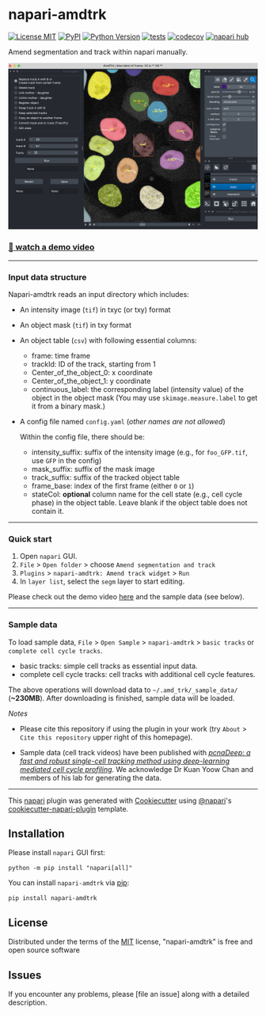 # napari-amdtrk

[![License MIT](https://img.shields.io/pypi/l/napari-amdtrk.svg?color=green)](https://github.com/Jeff-Gui/napari-amdtrk/raw/main/LICENSE)
[![PyPI](https://img.shields.io/pypi/v/napari-amdtrk.svg?color=green)](https://pypi.org/project/napari-amdtrk)
[![Python Version](https://img.shields.io/pypi/pyversions/napari-amdtrk.svg?color=green)](https://python.org)
[![tests](https://github.com/Jeff-Gui/napari-amdtrk/workflows/tests/badge.svg)](https://github.com/Jeff-Gui/napari-amdtrk/actions)
[![codecov](https://codecov.io/gh/Jeff-Gui/napari-amdtrk/branch/main/graph/badge.svg)](https://codecov.io/gh/Jeff-Gui/napari-amdtrk)
[![napari hub](https://img.shields.io/endpoint?url=https://api.napari-hub.org/shields/napari-amdtrk)](https://napari-hub.org/plugins/napari-amdtrk)

Amend segmentation and track within napari manually.

<img src="preview.png" alt="overview" width="900" />


### [:eyes: watch a demo video](https://drive.google.com/file/d/1oHPdYcKv-QgOWylm21DnOF1NlVNsRIcL/view)

----------------------------------

### Input data structure

Napari-amdtrk reads an input directory which includes:
- An intensity image (`tif`) in txyc (or txy) format
- An object mask (`tif`) in txy format
- An object table (`csv`) with following essential columns:
    - frame: time frame
    - trackId: ID of the track, starting from 1
    - Center_of_the_object_0: x coordinate
    - Center_of_the_object_1: y coordinate
    - continuous_label: the corresponding label (intensity value) of the object in the object mask (You may use `skimage.measure.label` to get it from a binary mask.)

- A config file named `config.yaml` (_other names are not allowed_)

    Within the config file, there should be:
    - intensity_suffix: suffix of the intensity image (e.g., for `foo_GFP.tif`, use `GFP` in the config)
    - mask_suffix: suffix of the mask image
    - track_suffix: suffix of the tracked object table
    - frame_base: index of the first frame (either `0` or `1`)
    - stateCol: __optional__ column name for the cell state (e.g., cell cycle phase) in the object table. Leave blank if the object table does not contain it.

---
### Quick start

1. Open `napari` GUI.
2. `File` > `Open folder` > choose `Amend segmentation and track`
3. `Plugins` > `napari-amdtrk: Amend track widget` > `Run`
4. In `layer list`, select the `segm` layer to start editing.

Please check out the demo video [here](https://drive.google.com/file/d/1oHPdYcKv-QgOWylm21DnOF1NlVNsRIcL/view) and the sample data (see below).

----------------------------------

### Sample data

To load sample data, `File` > `Open Sample` > `napari-amdtrk` > `basic tracks` or `complete cell cycle tracks`.

- basic tracks: simple cell tracks as essential input data.
- complete cell cycle tracks: cell tracks with additional cell cycle features.

The above operations will download data to `~/.amd_trk/_sample_data/` (__~230MB__). After downloading is finished, sample data will be loaded.

_Notes_
- Please cite this repository if using the plugin in your work (try `About` > `Cite this repository` upper right of this homepage).
  
- Sample data (cell track videos) have been published with [_pcnaDeep: a fast and robust single-cell tracking method using deep-learning mediated cell cycle profiling_](10.1093/bioinformatics/btac602). We acknowledge Dr Kuan Yoow Chan and members of his lab for generating the data. 


----------------------------------

This [napari] plugin was generated with [Cookiecutter] using [@napari]'s [cookiecutter-napari-plugin] template.

<!--
Don't miss the full getting started guide to set up your new package:
https://github.com/napari/cookiecutter-napari-plugin#getting-started

and review the napari docs for plugin developers:
https://napari.org/stable/plugins/index.html
-->

## Installation

Please install `napari` GUI first:

    python -m pip install "napari[all]"

You can install `napari-amdtrk` via [pip]:

    pip install napari-amdtrk


## License

Distributed under the terms of the [MIT] license,
"napari-amdtrk" is free and open source software

## Issues

If you encounter any problems, please [file an issue] along with a detailed description.

[napari]: https://github.com/napari/napari
[Cookiecutter]: https://github.com/audreyr/cookiecutter
[@napari]: https://github.com/napari
[MIT]: http://opensource.org/licenses/MIT
[BSD-3]: http://opensource.org/licenses/BSD-3-Clause
[GNU GPL v3.0]: http://www.gnu.org/licenses/gpl-3.0.txt
[GNU LGPL v3.0]: http://www.gnu.org/licenses/lgpl-3.0.txt
[Apache Software License 2.0]: http://www.apache.org/licenses/LICENSE-2.0
[Mozilla Public License 2.0]: https://www.mozilla.org/media/MPL/2.0/index.txt
[cookiecutter-napari-plugin]: https://github.com/napari/cookiecutter-napari-plugin

[napari]: https://github.com/napari/napari
[tox]: https://tox.readthedocs.io/en/latest/
[pip]: https://pypi.org/project/pip/
[PyPI]: https://pypi.org/
